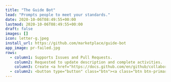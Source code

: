 ```yaml
---
title: "The Guide Bot"
lead: "Prompts people to meet your standards."
date: 2020-10-06T08:49:55+00:00
lastmod: 2020-10-06T08:49:55+00:00
draft: false
images: []
icon: letter-g.jpeg
install_url: https://github.com/marketplace/guide-bot
app_image: pr-failed.jpg
rows:
  - column1: Supports Issues and Pull Requests.
    column2: Requested to update description and complete activities.
    column3: Create <a href="https://docs.github.com/en/github/collaborating-with-pull-requests/collaborating-on-repositories-with-code-quality-features/about-status-checks">Status Checks</a> on Pull Requests.
  - column2: <button type="button" class="btn"><a class="btn btn-primary btn-md px-4" href='https://github.com/review-bots/guide-bot/issues/new' target="_blank" role="button">Raise an Issue</a></button>
---
```

